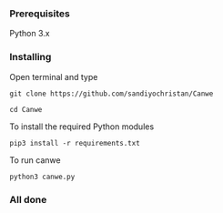 


### Prerequisites

Python 3.x

### Installing

Open terminal and type

```
git clone https://github.com/sandiyochristan/Canwe
```

```
cd Canwe
```

To install the required Python modules

```
pip3 install -r requirements.txt
```
To run canwe

```
python3 canwe.py
```
### All done 


